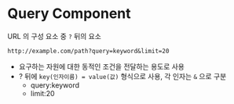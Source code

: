# Query Component
URL 의 구성 요소 중 `?` 뒤의 요소
```
http://example.com/path?query=keyword&limit=20
```
- 요구하는 자원에 대한 동적인 조건을 전달하는 용도로 사용
- ? 뒤에 `key(인자이름) = value(값)` 형식으로 사용, 각 인자는 `&` 으로 구분
  - query:keyword
  - limit:20